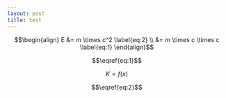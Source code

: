```yaml
---
layout: post
title: test
---
```



$$\begin{align}
E &= m \times c^2 \label{eq:2} \\ &= m \times c \times c \label{eq:1}
\end{align}$$

$$\eqref{eq:1}$$

$$\begin{equation}
K = f(x)
\end{equation}$$

$$\eqref{eq:2}$$